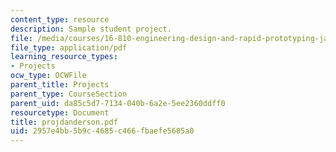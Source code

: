 ```yaml
---
content_type: resource
description: Sample student project.
file: /media/courses/16-810-engineering-design-and-rapid-prototyping-january-iap-2007/2957e4bb5b9c4685c466fbaefe5685a0_projdanderson.pdf
file_type: application/pdf
learning_resource_types:
- Projects
ocw_type: OCWFile
parent_title: Projects
parent_type: CourseSection
parent_uid: da85c5d7-7134-040b-6a2e-5ee2360ddff0
resourcetype: Document
title: projdanderson.pdf
uid: 2957e4bb-5b9c-4685-c466-fbaefe5685a0
---
```

